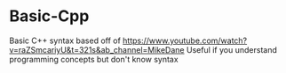 # Basic-Cpp
Basic C++ syntax based off of https://www.youtube.com/watch?v=raZSmcariyU&t=321s&ab_channel=MikeDane
Useful if you understand programming concepts but don't know syntax
